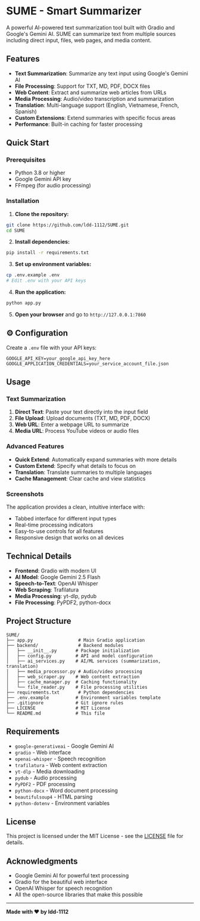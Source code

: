 # SUME - Smart Summarizer

A powerful AI-powered text summarization tool built with Gradio and Google's Gemini AI. SUME can summarize text from multiple sources including direct input, files, web pages, and media content.

## Features

- **Text Summarization**: Summarize any text input using Google's Gemini AI
- **File Processing**: Support for TXT, MD, PDF, DOCX files
- **Web Content**: Extract and summarize web articles from URLs
- **Media Processing**: Audio/video transcription and summarization
- **Translation**: Multi-language support (English, Vietnamese, French, Spanish)
- **Custom Extensions**: Extend summaries with specific focus areas
- **Performance**: Built-in caching for faster processing

## Quick Start

### Prerequisites

- Python 3.8 or higher
- Google Gemini API key
- FFmpeg (for audio processing)

### Installation

1. **Clone the repository:**
```bash
git clone https://github.com/ldd-1112/SUME.git
cd SUME
```

2. **Install dependencies:**
```bash
pip install -r requirements.txt
```

3. **Set up environment variables:**
```bash
cp .env.example .env
# Edit .env with your API keys
```

4. **Run the application:**
```bash
python app.py
```

5. **Open your browser** and go to `http://127.0.0.1:7860`

## ⚙️ Configuration

Create a `.env` file with your API keys:

```env
GOOGLE_API_KEY=your_google_api_key_here
GOOGLE_APPLICATION_CREDENTIALS=your_service_account_file.json
```

## Usage

### Text Summarization
1. **Direct Text**: Paste your text directly into the input field
2. **File Upload**: Upload documents (TXT, MD, PDF, DOCX)
3. **Web URL**: Enter a webpage URL to summarize
4. **Media URL**: Process YouTube videos or audio files

### Advanced Features
- **Quick Extend**: Automatically expand summaries with more details
- **Custom Extend**: Specify what details to focus on
- **Translation**: Translate summaries to multiple languages
- **Cache Management**: Clear cache and view statistics

### Screenshots
The application provides a clean, intuitive interface with:
- Tabbed interface for different input types
- Real-time processing indicators
- Easy-to-use controls for all features
- Responsive design that works on all devices

## Technical Details

- **Frontend**: Gradio with modern UI
- **AI Model**: Google Gemini 2.5 Flash
- **Speech-to-Text**: OpenAI Whisper
- **Web Scraping**: Trafilatura
- **Media Processing**: yt-dlp, pydub
- **File Processing**: PyPDF2, python-docx

## Project Structure

```
SUME/
├── app.py                 # Main Gradio application
├── backend/               # Backend modules
│   ├── __init__.py       # Package initialization
│   ├── config.py         # API and model configuration
│   ├── ai_services.py    # AI/ML services (summarization, translation)
│   ├── media_processor.py # Audio/video processing
│   ├── web_scraper.py    # Web content extraction
│   ├── cache_manager.py  # Caching functionality
│   └── file_reader.py    # File processing utilities
├── requirements.txt       # Python dependencies
├── .env.example          # Environment variables template
├── .gitignore            # Git ignore rules
├── LICENSE               # MIT License
└── README.md             # This file
```

## Requirements

- `google-generativeai` - Google Gemini AI
- `gradio` - Web interface
- `openai-whisper` - Speech recognition
- `trafilatura` - Web content extraction
- `yt-dlp` - Media downloading
- `pydub` - Audio processing
- `PyPDF2` - PDF processing
- `python-docx` - Word document processing
- `beautifulsoup4` - HTML parsing
- `python-dotenv` - Environment variables

## License

This project is licensed under the MIT License - see the [LICENSE](LICENSE) file for details.

## Acknowledgments

- Google Gemini AI for powerful text processing
- Gradio for the beautiful web interface
- OpenAI Whisper for speech recognition
- All the open-source libraries that make this possible

---

**Made with ❤️ by ldd-1112**